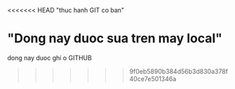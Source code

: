 <<<<<<< HEAD
"thuc hanh GIT co ban"



"Dong nay duoc sua tren may local"
=======
dong nay duoc ghi o GITHUB

>>>>>>> 9f0eb5890b384d56b3d830a378f40ce7e501346a
